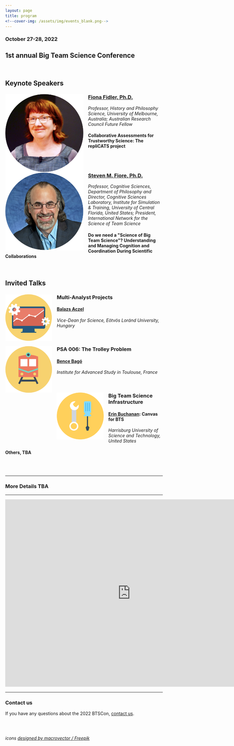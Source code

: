 ```yaml
---
layout: page
title: program
<!--cover-img: /assets/img/events_blank.png-->
---
```



### October 27-28, 2022 
## 1st annual Big Team Science Conference

<br>

## Keynote Speakers

<section>
  <a href="https://findanexpert.unimelb.edu.au/profile/3224-fiona-fidler#"><img src="/assets/img/FidlerHeadshot.png" alt="Fiona Fidler, Ph.D." width="250" height="250" style="float: left; margin-right: 15px;"></a>
  <h3><a href="https://findanexpert.unimelb.edu.au/profile/3224-fiona-fidler#">Fiona Fidler, Ph.D.</a></h3>
  <i>Professor, History and Philosophy Science, University of Melbourne, Australia; Australian Research Council Future Fellow</i>
  <h4>Collaborative Assessments for Trustworthy Science: The repliCATS project</h4>
</section>
<br>
<br>
<section>
  <a href="https://csl.ist.ucf.edu/People"><img src="/assets/img/FioreHeadshot.png" alt="Steven M. Fiore, Ph.D." width="250" height="250" style="float: left; margin-right: 15px;"></a>
  <h3><a href="https://csl.ist.ucf.edu/People">Steven M. Fiore, Ph.D.</a></h3>
  <i>Professor, Cognitive Sciences, Department of Philosophy and Director, Cognitive Sciences Laboratory, Institute for Simulation & Training, University of Central Florida, United States; President, International Network for the Science of Team Science</i>
  <h4>Do we need a "Science of Big Team Science"?  Understanding and Managing Cognition and Coordination During Scientific Collaborations</h4>
</section>
<br>

## Invited Talks

<section>
  <a href="https://www.nature.com/articles/d41586-022-01332-8"><img src="/assets/img/analysis.png" alt="analysis" width="150" height="150" style="float: left; margin-right: 15px;"></a>
  <h3>Multi-Analyst Projects</h3>
  <h4><a href="http://decisionlab.elte.hu/members/balazs-aczel/">Balazs Aczel</a></h4>
  <i>Vice-Dean for Science, Eötvös Loránd University, Hungary</i>
</section>
<br>
<br>
<section>
  <a href="https://psysciacc.org/006-trolley-problem/"><img src="/assets/img/trolley.png" alt="trolley" width="150" height="150" style="float: left; margin-right: 15px;"></a>
  <h3>PSA 006: The Trolley Problem</h3>
  <h4><a href="https://www.iast.fr/people/bence-bago">Bence Bagó</a></h4>
  <i>Institute for Advanced Study in Toulouse, France</i>
</section>
<br>
<br>
<section>
  <a href=""><img src="/assets/img/tools.png" alt="tools" width="150" height="150" style="float: left; margin-right: 15px;"></a>
  <h3>Big Team Science Infrastructure</h3>
  <h4><a href="https://www.aggieerin.com/page/about/">Erin Buchanan</a>: Canvas for BTS</h4>
  <i>Harrisburg University of Science and Technology, United States</i>
  <h4>Others, TBA</h4>
</section>
<br>
<br>

<!-- reference for icons
<a href='https://www.freepik.com/vectors/science'>Science vector created by macrovector - www.freepik.com</a>
--> 
***
### More Details TBA

***
<iframe src="https://calendar.google.com/calendar/embed?src=bigteamscienceconference%40gmail.com&ctz=America%2FLos_Angeles" style="border: 0" width="800" height="600" frameborder="0" scrolling="no"></iframe>

***

### Contact us
If you have any questions about the 2022 BTSCon, [contact us](mailto:bigteamscienceconference@gmail.com).

<br>
<br>

*icons <a href="http://www.freepik.com">designed by macrovector / Freepik</a>*
